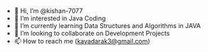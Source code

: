 - 👋 Hi, I’m @kishan-7077
- 👀 I’m interested in Java Coding
- 🌱 I’m currently learning Data Structures and Algorithms in JAVA
- 💞️ I’m looking to collaborate on Development Projects
- 📫 How to reach me (kayadarak3@gmail.com)

<!---
kishan-7077/kishan-7077 is a ✨ special ✨ repository because its `README.md` (this file) appears on your GitHub profile.
You can click the Preview link to take a look at your changes.
--->
